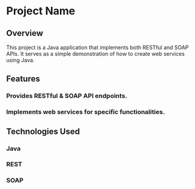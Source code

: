 # Project Name
## Overview
This project is a Java application that implements both RESTful and SOAP APIs. It serves as a simple demonstration of how to create web services using Java.

## Features
### Provides RESTful & SOAP API endpoints.
### Implements web services for specific functionalities.

## Technologies Used
### Java
### REST
### SOAP
